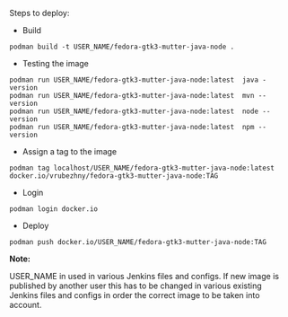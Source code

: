 Steps to deploy:

* Build

```
podman build -t USER_NAME/fedora-gtk3-mutter-java-node .
```

* Testing the image

```
podman run USER_NAME/fedora-gtk3-mutter-java-node:latest  java -version
podman run USER_NAME/fedora-gtk3-mutter-java-node:latest  mvn --version
podman run USER_NAME/fedora-gtk3-mutter-java-node:latest  node --version
podman run USER_NAME/fedora-gtk3-mutter-java-node:latest  npm --version
```

* Assign a tag to the image

```
podman tag localhost/USER_NAME/fedora-gtk3-mutter-java-node:latest docker.io/vrubezhny/fedora-gtk3-mutter-java-node:TAG
```

* Login

```
podman login docker.io
```

* Deploy

```
podman push docker.io/USER_NAME/fedora-gtk3-mutter-java-node:TAG
```

**Note:**

USER_NAME in used in various Jenkins files and configs. If new image is published by another user this has to be changed in various existing Jenkins files and configs in order the correct image to be taken into account.
